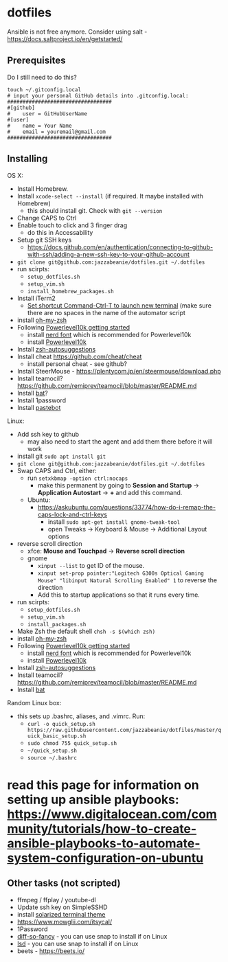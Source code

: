 # dotfiles

Ansible is not free anymore. Consider using salt - https://docs.saltproject.io/en/getstarted/

## Prerequisites

Do I still need to do this?
```
touch ~/.gitconfig.local
# input your personal GitHub details into .gitconfig.local:
##################################
#[github]
#    user = GitHubUserName
#[user]
#    name = Your Name
#    email = youremail@gmail.com
##################################
```

## Installing

OS X:

- Install Homebrew.
- Install `xcode-select --install` (if required. It maybe installed with Homebrew)
  - this should install git. Check with `git --version`
- Change CAPS to Ctrl
- Enable touch to click and 3 finger drag
  - do this in Accessability
- Setup git SSH keys
  - https://docs.github.com/en/authentication/connecting-to-github-with-ssh/adding-a-new-ssh-key-to-your-github-account
- `git clone git@github.com:jazzabeanie/dotfiles.git ~/.dotfiles`
- run scirpts:
  - `setup_dotfiles.sh`
  - `setup_vim.sh`
  - `install_homebrew_packages.sh`
- Install iTerm2
  - [Set shortcut Command-Ctrl-T to launch new terminal](https://www.computerhope.com/issues/ch002051.htm) (make sure there are no spaces in the name of the automator script
- install [oh-my-zsh](https://ohmyz.sh/#install)
- Following [Powerlevel10k getting started](https://github.com/romkatv/powerlevel10k#getting-started)
  - install [nerd font](https://github.com/romkatv/powerlevel10k#meslo-nerd-font-patched-for-powerlevel10k) which is recommended for Powerlevel10k
  - install [Powerlevel10k](https://github.com/romkatv/powerlevel10k#installation)
- Install [zsh-autosuggestions](https://github.com/zsh-users/zsh-autosuggestions/blob/master/INSTALL.md)
- Install cheat https://github.com/cheat/cheat
  - install personal cheat - see github?
- Install SteerMouse - https://plentycom.jp/en/steermouse/download.php
- Install teamocil? https://github.com/remiprev/teamocil/blob/master/README.md
- Install [bat](https://github.com/sharkdp/bat)?
- Install 1password
- Install [pastebot](https://tapbots.net/pastebot2/Pastebot.dmg)

Linux:

- Add ssh key to github
  - may also need to start the agent and add them there before it will work
- install git `sudo apt install git`
- `git clone git@github.com:jazzabeanie/dotfiles.git ~/.dotfiles`
- Swap CAPS and Ctrl, either:
  - run `setxkbmap -option ctrl:nocaps`
    - make this permanent by going to **Session and Startup** -> **Application Autostart** -> **+** and add this command.
  - Ubuntu:
    - https://askubuntu.com/questions/33774/how-do-i-remap-the-caps-lock-and-ctrl-keys
      - install `sudo apt-get install gnome-tweak-tool`
      - open Tweaks -> Keyboard & Mouse -> Additional Layout options
- reverse scroll direction
  - xfce: **Mouse and Touchpad** -> **Reverse scroll direction**
  - gnome 
    - `xinput --list` to get ID of the mouse. 
    - `xinput set-prop pointer:"Logitech G300s Optical Gaming Mouse" "libinput Natural Scrolling Enabled" 1` to reverse the direction
    - Add this to startup applications so that it runs every time.
- run scirpts:
  - `setup_dotfiles.sh`
  - `setup_vim.sh`
  - `install_packages.sh`
- Make Zsh the default shell `chsh -s $(which zsh)`
- install [oh-my-zsh](https://ohmyz.sh/#install)
- Following [Powerlevel10k getting started](https://github.com/romkatv/powerlevel10k#getting-started)
  - install [nerd font](https://github.com/romkatv/powerlevel10k#meslo-nerd-font-patched-for-powerlevel10k) which is recommended for Powerlevel10k
  - install [Powerlevel10k](https://github.com/romkatv/powerlevel10k#installation)
- Install [zsh-autosuggestions](https://github.com/zsh-users/zsh-autosuggestions/blob/master/INSTALL.md)
- Install teamocil? https://github.com/remiprev/teamocil/blob/master/README.md
- Install [bat](https://github.com/sharkdp/bat)

Random Linux box:

- this sets up .bashrc, aliases, and .vimrc. Run:
  - `curl -o quick_setup.sh https://raw.githubusercontent.com/jazzabeanie/dotfiles/master/quick_basic_setup.sh`
  - `sudo chmod 755 quick_setup.sh`
  - `~/quick_setup.sh`
  - `source ~/.bashrc`

# read this page for information on setting up ansible playbooks: https://www.digitalocean.com/community/tutorials/how-to-create-ansible-playbooks-to-automate-system-configuration-on-ubuntu

## Other tasks (not scripted)
- ffmpeg / ffplay / youtube-dl
- Update ssh key on SimpleSSHD
- install [solarized terminal theme](http://ethanschoonover.com/solarized)
- https://www.mowglii.com/itsycal/
- 1Password
- [diff-so-fancy](https://github.com/so-fancy/diff-so-fancy) - you can use snap to install if on Linux
- [lsd](https://github.com/Peltoche/lsd) - you can use snap to install if on Linux
- beets - https://beets.io/
